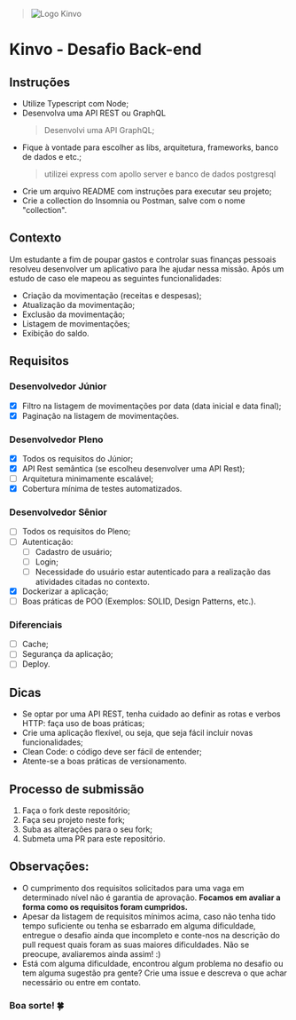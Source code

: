 > ![Logo Kinvo](https://github.com/cbfranca/kinvo-front-end-test/blob/master/logo.svg)

# Kinvo - Desafio Back-end

## Instruções

- Utilize Typescript com Node;
- Desenvolva uma API REST ou GraphQL
  > Desenvolvi uma API GraphQL;
- Fique à vontade para escolher as libs, arquitetura, frameworks, banco de dados e etc.;
  > utilizei express com apollo server e banco de dados postgresql
- Crie um arquivo README com instruções para executar seu projeto;
- Crie a collection do Insomnia ou Postman, salve com o nome "collection".

## Contexto

Um estudante a fim de poupar gastos e controlar suas finanças pessoais resolveu desenvolver um
aplicativo para lhe ajudar nessa missão. Após um estudo de caso ele mapeou as seguintes
funcionalidades:

- Criação da movimentação (receitas e despesas);
- Atualização da movimentação;
- Exclusão da movimentação;
- Listagem de movimentações;
- Exibição do saldo.

## Requisitos

### Desenvolvedor Júnior

- [x] Filtro na listagem de movimentações por data (data inicial e data final);
- [x] Paginação na listagem de movimentações.

### Desenvolvedor Pleno

- [x] Todos os requisitos do Júnior;
- [x] API Rest semântica (se escolheu desenvolver uma API Rest);
- [ ] Arquitetura minimamente escalável;
- [x] Cobertura mínima de testes automatizados.

### Desenvolvedor Sênior

- [ ] Todos os requisitos do Pleno;
- [ ] Autenticação:
  - [ ] Cadastro de usuário;
  - [ ] Login;
  - [ ] Necessidade do usuário estar autenticado para a realização das atividades citadas no
        contexto.
- [x] Dockerizar a aplicação;
- [ ] Boas práticas de POO (Exemplos: SOLID, Design Patterns, etc.).

### Diferenciais

- [ ] Cache;
- [ ] Segurança da aplicação;
- [ ] Deploy.

## Dicas

- Se optar por uma API REST, tenha cuidado ao definir as rotas e verbos HTTP: faça uso de boas
  práticas;
- Crie uma aplicação flexível, ou seja, que seja fácil incluir novas funcionalidades;
- Clean Code: o código deve ser fácil de entender;
- Atente-se a boas práticas de versionamento.

## Processo de submissão

1. Faça o fork deste repositório;
2. Faça seu projeto neste fork;
3. Suba as alterações para o seu fork;
4. Submeta uma PR para este repositório.

## Observações:

- O cumprimento dos requisitos solicitados para uma vaga em determinado nível não é garantia de
  aprovação. <strong>Focamos em avaliar a forma como os requisitos foram cumpridos.</strong>
- Apesar da listagem de requisitos mínimos acima, caso não tenha tido tempo suficiente ou tenha se
  esbarrado em alguma dificuldade, entregue o desafio ainda que incompleto e conte-nos na descrição
  do pull request quais foram as suas maiores dificuldades. Não se preocupe, avaliaremos ainda
  assim! :)
- Está com alguma dificuldade, encontrou algum problema no desafio ou tem alguma sugestão pra gente?
  Crie uma issue e descreva o que achar necessário ou entre em contato.

### Boa sorte! 🍀
